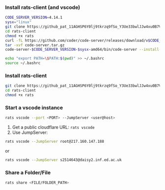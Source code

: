 ### Install rats-client (and vscode)
```bash
CODE_SERVER_VERSION=4.14.1
sysx="linux"
git clone https://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@github.com/ankanbhunia/rats-client.git
cd rats-client
chmod +x rats
curl -fL https://github.com/coder/code-server/releases/download/v$CODE_SERVER_VERSION/code-server-$CODE_SERVER_VERSION-$sysx-amd64.tar.gz > code-server.tar.gz
tar -xvf code-server.tar.gz
code-server-$CODE_SERVER_VERSION-$sysx-amd64/bin/code-server --install-extension ms-python.python --force  --extensions-dir vscode-extensions_dir
```

```bash
echo "export PATH=\$PATH:$(pwd)" >> ~/.bashrc
source ~/.bashrc
```

### Install rats-client
```bash
git clone https://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@github.com/ankanbhunia/rats-client.git
cd rats-client
chmod +x rats
```

### Start a vscode instance

```bash
rats vscode --port <PORT> --JumpServer <user@host>
```  

1. Get a public cloudflare URL: ```rats vscode```
2. Use JumpServer:
```bash
rats vscode --JumpServer root@217.160.147.188
```
or
```bash
rats vscode --JumpServer s2514643@daisy2.inf.ed.ac.uk
```
### Share a Folder/File

```bash
rats share <FILE/FOLDER_PATH>
```
